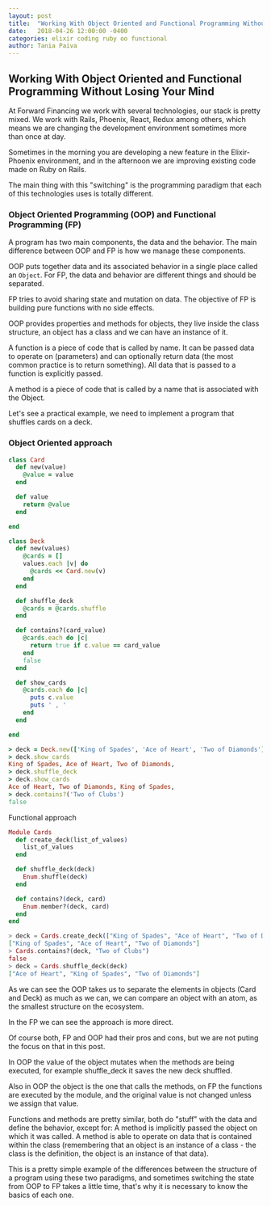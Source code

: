 ```yaml
---
layout: post
title:  "Working With Object Oriented and Functional Programming Without Losing Your Mind"
date:   2018-04-26 12:00:00 -0400
categories: elixir coding ruby oo functional
author: Tania Paiva
---
```


## Working With Object Oriented and Functional Programming Without Losing Your Mind

At Forward Financing we work with several technologies, our stack is pretty mixed.
We work with Rails, Phoenix, React, Redux among others, which means we are changing the
development environment sometimes more than once at day.

Sometimes in the morning you are developing a new feature in the Elixir-Phoenix environment, and in the
afternoon we are improving existing code made on Ruby on Rails.

The main thing with this "switching" is the programming paradigm that each of this technologies uses is totally
different.

### Object Oriented Programming (OOP) and Functional Programming (FP)

A program has two main components, the data and the behavior.
The main difference between OOP and FP is how we manage these components.

OOP puts together data and its associated behavior in a single place called an `Object`. For FP, the data and behavior are  different things and should be separated.

FP tries to avoid sharing state and mutation on data. The objective of FP is building pure functions with no side effects.

OOP provides properties and methods for objects, they live inside the class structure, an object has a class and we can
have an instance of it.

A function is a piece of code that is called by name. It can be passed data to operate on (parameters) and can optionally return data (the most common practice is to return something). All data that is passed to a function is explicitly passed.

A method is a piece of code that is called by a name that is associated with the Object.

Let's see a practical example, we need to implement a program that shuffles cards on a deck.

### Object Oriented approach
``` ruby
class Card
  def new(value)
    @value = value
  end

  def value
    return @value
  end

end

class Deck
  def new(values)
    @cards = []
    values.each |v| do
      @cards << Card.new(v)
    end
  end

  def shuffle_deck
    @cards = @cards.shuffle
  end

  def contains?(card_value)
    @cards.each do |c|
      return true if c.value == card_value
    end
    false
  end

  def show_cards
    @cards.each do |c|
      puts c.value
      puts ' , '
    end
  end

end

> deck = Deck.new(['King of Spades', 'Ace of Heart', 'Two of Diamonds'])
> deck.show_cards
King of Spades, Ace of Heart, Two of Diamonds,
> deck.shuffle_deck
> deck.show_cards
Ace of Heart, Two of Diamonds, King of Spades,
> deck.contains?('Two of Clubs')
false
```

Functional approach
``` elixir
Module Cards
  def create_deck(list_of_values)
    list_of_values
  end

  def shuffle_deck(deck)
    Enum.shuffle(deck)
  end

  def contains?(deck, card)
    Enum.member?(deck, card)
  end
end

> deck = Cards.create_deck(["King of Spades", "Ace of Heart", "Two of Diamonds"])
["King of Spades", "Ace of Heart", "Two of Diamonds"]
> Cards.contains?(deck, "Two of Clubs")
false
> deck = Cards.shuffle_deck(deck)
["Ace of Heart", "King of Spades", "Two of Diamonds"]

```

As we can see the OOP takes us to separate the elements in objects (Card and Deck) as much as we can, we can compare an object with an atom, as the smallest structure on the ecosystem.

In the FP we can see the approach is more direct.

Of course both, FP and OOP had their pros and cons, but we are not puting the focus on that in this post.

In OOP the value of the object mutates when the methods are being executed, for example shuffle_deck it saves
the new deck shuffled.

Also in OOP the object is the one that calls the methods, on FP the functions are executed by the module, and the
original value is not changed unless we assign that value.

Functions and methods are pretty similar, both do "stuff" with the data and define the behavior, except for:
  A method is implicitly passed the object on which it was called.
  A method is able to operate on data that is contained within the class (remembering that an object is an instance of a class - the class is the definition, the object is an instance of that data).

This is a pretty simple example of the differences between the structure of a program using these two paradigms, and sometimes switching the state from OOP to FP takes a little time, that's why it is necessary to know the basics of each
one.
